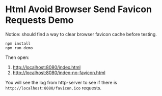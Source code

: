 Html Avoid Browser Send Favicon Requests Demo
=============================================

Notice: should find a way to clear browser favicon cache before testing.

```
npm install
npm run demo
```

Then open:

1. <http://localhost:8080/index.html>
2. <http://localhost:8080/index-no-favicon.html>

You will see the log from http-server to see if there is `http://localhost:8080/favicon.ico` requests.
